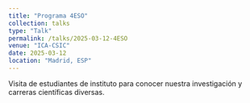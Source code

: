 ```yaml
---
title: "Programa 4ESO"
collection: talks
type: "Talk"
permalink: /talks/2025-03-12-4ESO
venue: "ICA-CSIC"
date: 2025-03-12
location: "Madrid, ESP"
---
```


Visita de estudiantes de instituto para conocer nuestra investigación y carreras científicas diversas.

<!-- [More information here](http://exampleurl.com)

This is a description of your tutorial, note the different field in type. This is a markdown files that can be all markdown-ified like any other post. Yay markdown! -->
